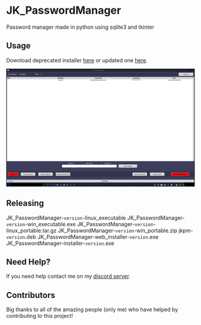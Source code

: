 # JK_PasswordManager
Password manager made in python using sqlite3 and tkinter

## Usage
Download deprecated installer [here](https://www.mediafire.com/file/c7zdxsikzhpzocl/JK_PasswordManagerSetupFile.exe/file) or updated one [here](https://github.com/Josakko/JK_PasswordManager/releases/tag/v5).

<p align="center">
  <img src="https://github.com/Josakko/JK_PasswordManager/blob/main/images/screenshot.png?raw=true" alt="Discord Reverse Shell">
<p>

## Releasing
JK_PasswordManager-`version`-linux_executable
JK_PasswordManager-`version`-win_executable.exe
JK_PasswordManager-`version`-linux_portable.tar.gz
JK_PasswordManager-`version`-win_portable.zip
jkpm-`version`.deb
JK_PasswordManager-web_installer-`version`.exe
JK_PasswordManager-installer-`version`.exe

## Need Help?
If you need help contact me on my [discord server](https://discord.gg/xgET5epJE6).

## Contributors
Big thanks to all of the amazing people (only me) who have helped by contributing to this project!
